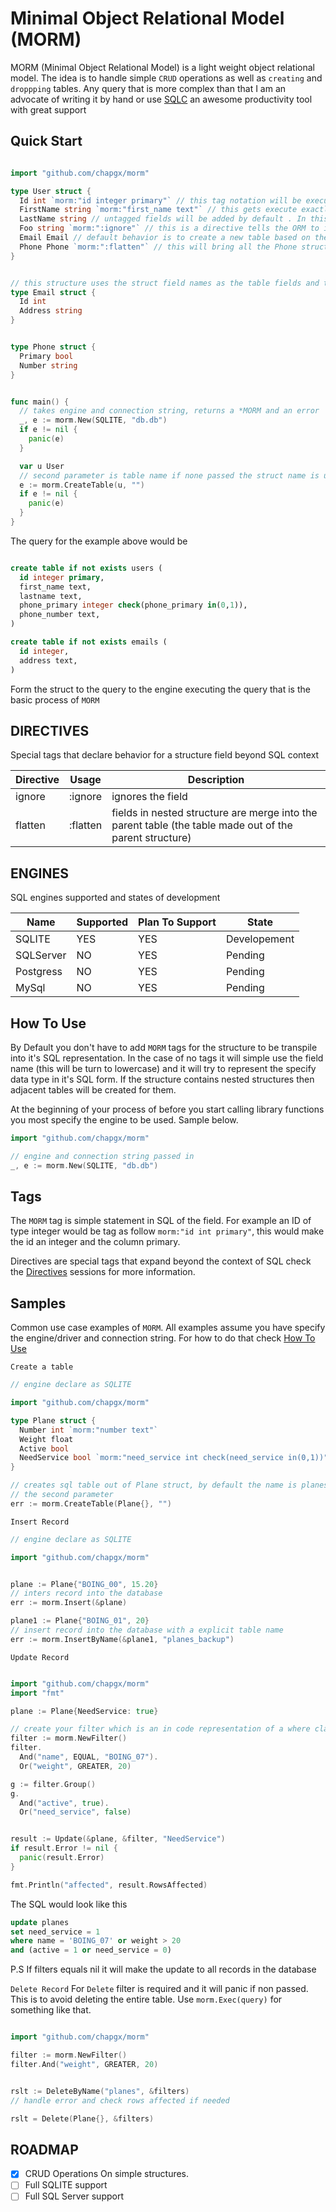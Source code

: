 # Minimal Object Relational Model (MORM)

MORM (Minimal Object Relational Model) is a light weight object relational model. The idea is to handle simple `CRUD` operations as well as `creating` and `droppping` tables. Any query that is more complex than that I am an advocate of writing it by hand or use [SQLC](https://sqlc.dev/) an awesome productivity tool with great support


## Quick Start

```go

import "github.com/chapgx/morm"

type User struct {
  Id int `morm:"id integer primary"` // this tag notation will be executed exactly as it is
  FirstName string `morm:"first_name text"` // this gets execute exactly as it is using first_name as the field name
  LastName string // untagged fields will be added by default . In this case the field name is lastname
  Foo string `morm:":ignore"` // this is a directive tells the ORM to ignore this field
  Email Email // default behavior is to create a new table based on the struct
  Phone Phone `morm:":flatten"` // this will bring all the Phone struct fields to the User table
}


// this structure uses the struct field names as the table fields and the data types as well
type Email struct {
  Id int
  Address string
}


type Phone struct {
  Primary bool
  Number string
}


func main() {
  // takes engine and connection string, returns a *MORM and an error
  _, e := morm.New(SQLITE, "db.db")
  if e != nil {
    panic(e)
  }

  var u User
  // second parameter is table name if none passed the struct name is use, in this case users would be use
  e := morm.CreateTable(u, "")
  if e != nil {
    panic(e)
  }
}

```

The query for the example above would be

```sql

create table if not exists users (
  id integer primary,
  first_name text,
  lastname text,
  phone_primary integer check(phone_primary in(0,1)),
  phone_number text,
)

create table if not exists emails (
  id integer,
  address text,
)
```

Form the struct to the query to the engine executing the query that is the basic process of `MORM`


## DIRECTIVES

Special tags that declare behavior for a structure field beyond SQL context


| Directive | Usage | Description |
| --------- | -------- | ----------- |
| ignore | :ignore |  ignores the field   |
| flatten | :flatten | fields in nested structure are merge into the parent table (the table made out of the parent structure) |


## ENGINES

SQL engines supported and states of development


| Name | Supported | Plan To Support | State |
| -------| ---------| ------------| --------|
| SQLITE | YES | YES | Developement |
| SQLServer | NO | YES | Pending |
| Postgress | NO | YES | Pending |
| MySql | NO | YES | Pending |


## How To Use

By Default you don't have to add `MORM` tags for the structure to be transpile into it's SQL representation. In the case of no tags it will simple use the field name (this will be turn to lowercase) and it will try to represent the specify data type in it's SQL form. If the structure contains nested structures then adjacent tables will be created for them.


At the beginning of your process of before you start calling library functions you most specify the engine to be used. Sample below.

```go
import "github.com/chapgx/morm"

// engine and connection string passed in
_, e := morm.New(SQLITE, "db.db")


```


## Tags

The `MORM` tag is simple statement in SQL of the field. For example an ID of type integer would be tag as follow `morm:"id int primary"`, this would make the id an integer and the column primary.


Directives are special tags that expand beyond the context of SQL check the [Directives](#directives) sessions for more information.

## Samples

Common use case examples of `MORM`. All examples assume you have specify the engine/driver and connection string. For how to do that check [How To Use](#how-to-use)

`Create a table`

```go 
// engine declare as SQLITE

import "github.com/chapgx/morm"

type Plane struct {
  Number int `morm:"number text"`
  Weight float
  Active bool
  NeedService bool `morm:"need_service int check(need_service in(0,1))"`
}

// creates sql table out of Plane struct, by default the name is planes but you can overwrite with
// the second parameter
err := morm.CreateTable(Plane{}, "")

```

`Insert Record`

```go 
// engine declare as SQLITE

import "github.com/chapgx/morm"


plane := Plane{"BOING_00", 15.20}
// inters record into the database
err := morm.Insert(&plane)

plane1 := Plane{"BOING_01", 20}
// insert record into the database with a explicit table name
err := morm.InsertByName(&plane1, "planes_backup")

```

`Update Record`

```go 

import "github.com/chapgx/morm"
import "fmt"

plane := Plane{NeedService: true}

// create your filter which is an in code representation of a where clause
filter := morm.NewFilter()
filter.
  And("name", EQUAL, "BOING_07").
  Or("weight", GREATER, 20)

g := filter.Group()
g.
  And("active", true).
  Or("need_service", false)


result := Update(&plane, &filter, "NeedService")
if result.Error != nil {
  panic(result.Error)
}

fmt.Println("affected", result.RowsAffected)

```

The SQL would look like this

```sql
update planes
set need_service = 1
where name = 'BOING_07' or weight > 20
and (active = 1 or need_service = 0)
```


P.S
If filters equals nil it will make the update to all records in the database

`Delete Record`
For `Delete` filter is required and it will panic if non passed. This is to avoid deleting the entire table. Use `morm.Exec(query)` for something like that.

```go 

import "github.com/chapgx/morm"

filter := morm.NewFilter()
filter.And("weight", GREATER, 20)


rslt := DeleteByName("planes", &filters)
// handle error and check rows affected if needed

rslt = Delete(Plane{}, &filters)

```



## ROADMAP

- [x] CRUD Operations On simple structures.
- [ ] Full SQLITE support
- [ ] Full SQL Server support
